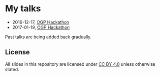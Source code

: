
# My talks

* 2016-12-17, [OGP Hackathon](https://pm5.github.io/talks/2016-12-17-OGP-hackathon)
* 2017-01-19, [OGP Hackathon](https://pm5.github.io/talks/2017-01-19-OGP-hackathon)

Past talks are being added back gradually.

## License

All slides in this repository are licensed under [CC BY 4.0](https://creativecommons.org/licenses/by/4.0/) unless otherwise stated.
